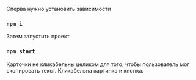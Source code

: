 Сперва нужно установить зависимости

### `npm i`

Затем запустить проект 

### `npm start`

Карточки не кликабельны целиком для того, чтобы пользователь мог скопировать текст. Кликабельна картинка и кнопка.
